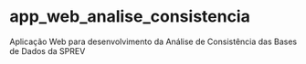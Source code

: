 # app_web_analise_consistencia
 Aplicação Web para desenvolvimento da Análise de Consistência das Bases de Dados da SPREV
